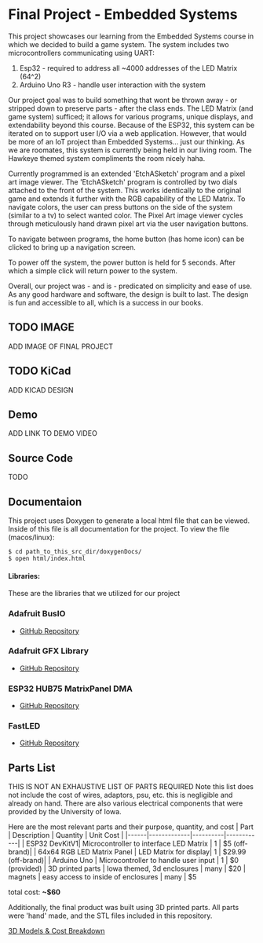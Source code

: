 # Final Project - Embedded Systems
This project showcases our learning from the Embedded Systems course in which we decided to build a game system. The system includes two microcontrollers communicating using UART:
1. Esp32 - required to address all ~4000 addresses of the LED Matrix (64^2)
2. Arduino Uno R3 - handle user interaction with the system

Our project goal was to build something that wont be thrown away - or stripped down to preserve parts - after the class ends. The LED Matrix (and game system) sufficed; it allows for various programs, unique displays, and extendability beyond this course. Because of the ESP32, this system can be iterated on to support user I/O via a web application. However, that would be more of an IoT project than Embedded Systems... just our thinking. As we are roomates, this system is currently being held in our living room. The Hawkeye themed system compliments the room nicely haha.

Currently programmed is an extended 'EtchASketch' program and a pixel art image viewer. The 'EtchASketch' program is controlled by two dials attached to the front of the system. This works identically to the original game and extends it further with the RGB capability of the LED Matrix. To navigate colors, the user can press buttons on the side of the system (similar to a tv) to select wanted color.
The Pixel Art image viewer cycles through meticulously hand drawn pixel art via the user navigation buttons.

To navigate between programs, the home button (has home icon) can be clicked to bring up a navigation screen. 

To power off the system, the power button is held for 5 seconds. After which a simple click will return power to the system.

Overall, our project was - and is - predicated on simplicity and ease of use. As any good hardware and software, the design is built to last. The design is fun and accessible to all, which is a success in our books.

## TODO IMAGE
ADD IMAGE OF FINAL PROJECT

## TODO KiCad
ADD KICAD DESIGN

## Demo
ADD LINK TO DEMO VIDEO 

## Source Code
TODO 

## Documentaion
This project uses Doxygen to generate a local html file that can be viewed. Inside of this file is all documentation for the project. To view the file (macos/linux):
```
$ cd path_to_this_src_dir/doxygenDocs/
$ open html/index.html
```

#### Libraries:
These are the libraries that we utilized for our project

### Adafruit BusIO
- [GitHub Repository](https://github.com/adafruit/Adafruit_BusIO)

### Adafruit GFX Library
- [GitHub Repository](https://github.com/adafruit/Adafruit-GFX-Library)

### ESP32 HUB75 MatrixPanel DMA
- [GitHub Repository](https://github.com/mrcodetastic/ESP32-HUB75-MatrixPanel-DMA/tree/master)

### FastLED
- [GitHub Repository](https://github.com/FastLED/FastLED)

## Parts List
THIS IS NOT AN EXHAUSTIVE LIST OF PARTS REQUIRED
Note this list does not include the cost of wires, adaptors, psu, etc. this is negligible and already on hand.
There are also various electrical components that were provided by the University of Iowa.

Here are the most relevant parts and their purpose, quantity, and cost
| Part | Description | Quantity | Unit Cost |
|------|-------------|----------|------------|
| ESP32 DevKitV1| Microcontroller to interface LED Matrix | 1 | $5 (off-brand)|
| 64x64 RGB LED Matrix Panel | LED Matrix for display| 1 | $29.99 (off-brand)|
| Arduino Uno | Microcontroller to handle user input | 1 | $0 (provided)
| 3D printed parts | Iowa themed, 3d enclosures | many | $20
| magnets | easy access to inside of enclosures | many | $5

total cost: **~$60** 

Additionally, the final product was built using 3D printed parts. All parts were 'hand' made, and the STL files included in this repository.

[3D Models & Cost Breakdown](./3d_models/3d_printing.md)